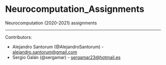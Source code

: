 # Neurocomputation_Assignments
Neurocomputation (2020-2021) assignments

-------------------------------------------

Contributors:
  - Alejandro Santorum (@AlejandroSantorum) - alejandro.santorum@gmail.com
  - Sergio Galán (@sergamar) - sergamar23@hotmail.es
